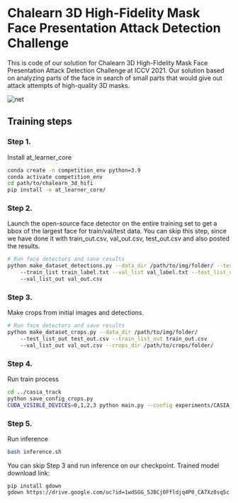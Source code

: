# Chalearn 3D High-Fidelity Mask Face Presentation Attack Detection Challenge
This is code of our solution for Chalearn 3D High-Fidelity Mask Face Presentation Attack Detection Challenge at ICCV 2021.
Our solution based on analyzing parts of the face in search of small parts that would give out attack attempts of high-quality 3D masks.

![net](https://user-images.githubusercontent.com/11870868/122923804-bbc3cf00-d36d-11eb-9909-4d70286af836.jpg)




## Training steps
### Step 1.
Install at_learner_core
```bash
conda create -n competition_env python=3.9
conda activate competition_env
cd path/to/chalearn_3d_hifi
pip install -e at_learner_core/
```

### Step 2.
Launch the open-source face detector on the entire training set to get a bbox of the largest face for train/val/test data. 
You can skip this step, since we have done it with train_out.csv, val_out.csv, test_out.csv and also posted the results.

```bash
# Run face detectors and save results
python make_dataset_detections.py --data_dir /path/to/img/folder/ --test_list test.txt
    --train_list train_label.txt --val_list val_label.txt --test_list_out test_out.csv --train_list_out train_out.csv
    --val_list_out val_out.csv
```

### Step 3.
Make crops from initial images and detections.

```bash
# Run face detectors and save results
python make_dataset_crops.py --data_dir /path/to/img/folder/
    --test_list_out test_out.csv --train_list_out train_out.csv
    --val_list_out val_out.csv --crops_dir /path/to/crops/folder/
```

### Step 4.
Run train process
```bash
cd ../casia_track
python save_config_crops.py
CUDA_VISIBLE_DEVICES=0,1,2,3 python main.py --config experiments/CASIA_Hifi/exp21/CASIA_Hifi_exp21.config;
```

### Step 5.
Run inference
```bash
bash inference.sh
```

You can skip Step 3 and run inference on our checkpoint. Trained model download link:
```
pip install gdown
gdown https://drive.google.com/uc?id=1wdSGG_5JBCj0Ffldjq4P0_CA7Xz0sq5c
```
